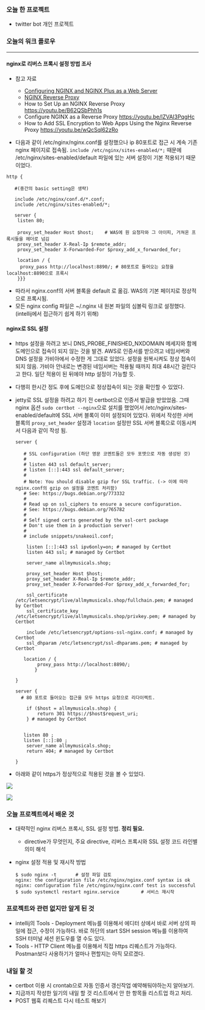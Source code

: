 ### 오늘 한 프로젝트

- twitter bot 개인 프로젝트



### 오늘의 워크 플로우

---

#### nginx로 리버스 프록시 설정 방법 조사

- 참고 자료
  - [Configuring NGINX and NGINX Plus as a Web Server](https://docs.nginx.com/nginx/admin-guide/web-server/web-server/)
  - [NGINX Reverse Proxy](https://docs.nginx.com/nginx/admin-guide/web-server/reverse-proxy/)
  - How to Set Up an NGINX Reverse Proxy https://youtu.be/B62QSbPhh1s
  - Configure NGINX as a Reverse Proxy https://youtu.be/lZVAI3PqgHc
  - How to Add SSL Encryption to Web Apps Using the Nginx Reverse Proxy https://youtu.be/wQcSql62zRo


- 다음과 같이 /etc/nginx/nginx.conf를 설정했으나 ip 80포트로 접근 시 계속 기존 nginx 페이지로 접속됨. `include /etc/nginx/sites-enabled/*;` 때문에 /etc/nginx/sites-enabled/default 파일에 있는 서버 설정이 기본 적용되기 때문이었다.

```shell
http {

   #(중간의 basic setting은 생략)
   
   include /etc/nginx/conf.d/*.conf;
   include /etc/nginx/sites-enabled/*;
   
   server {
   	listen 80;
   
	proxy_set_header Host $host;	# WAS에 원 요청자와 그 아이피, 거쳐온 프록시들을 헤더로 넘김
    proxy_set_header X-Real-Ip $remote_addr;
    proxy_set_header X-Forwarded-For $proxy_add_x_forwarded_for;

	location / {
	 proxy_pass http://localhost:8890/;	# 80포트로 들어오는 요청을 localhost:8890으로 프록시
	}}}
```

- 따라서 nginx.conf의 서버 블록을 default 로 옮김. WAS의 기본 페이지로 정상적으로 프록시됨.  
- 모든 nginx config 파일은 ~/.nginx 내 원본 파일의 심볼릭 링크로 설정했다.(intellij에서 접근하기 쉽게 하기 위해)



#### nginx로 SSL 설정

- https 설정을 하려고 보니 DNS_PROBE_FINISHED_NXDOMAIN 메세지와 함께 도메인으로 접속이 되지 않는 것을 발견. AWS로 인증서를 받으려고 네임서버와 DNS 설정을 가비아에서 수정한 게 그대로 있었다. 설정을 원복시켜도 정상 접속이 되지 않음. 가비아 안내로는 변경된 네임서버는 적용될 때까지 최대 48시간 걸린다고 한다. 일단 적용이 된 뒤에야 http 설정이 가능할 듯.

- 다행히 한시간 정도 후에 도메인으로 정상접속이 되는 것을 확인할 수 있었다. 

- jetty로 SSL 설정을 하려고 하기 전 certbot으로 인증서 발급을 받았었음. 그때 nginx 옵션 `sudo certbot --nginx`으로 설치를 했었어서 /etc/nginx/sites-enabled/default에 SSL 서버 블록이 이미 설정되어 있었다. 위에서 작성한 서버 블록의 `proxy_set_header` 설정과 `location` 설정만 SSL 서버 블록으로 이동시켜서 다음과 같이 작성 됨.

  ```shell
  server {
  
     # SSL configuration (하단 영문 코멘트들은 모두 포맷으로 자동 생성된 것)
     #
     # listen 443 ssl default_server;
     # listen [::]:443 ssl default_server;
     #
     # Note: You should disable gzip for SSL traffic. (-> 이에 따라 nginx.conf의 gzip on 설정을 코멘트 처리함) 
     # See: https://bugs.debian.org/773332
     #
     # Read up on ssl_ciphers to ensure a secure configuration.
     # See: https://bugs.debian.org/765782
     #
     # Self signed certs generated by the ssl-cert package
     # Don't use them in a production server!
     #
     # include snippets/snakeoil.conf;
  
      listen [::]:443 ssl ipv6only=on; # managed by Certbot
      listen 443 ssl; # managed by Certbot
  
      server_name allmymusicals.shop;
  
      proxy_set_header Host $host;
      proxy_set_header X-Real-Ip $remote_addr;
      proxy_set_header X-Forwarded-For $proxy_add_x_forwarded_for;
  
      ssl_certificate /etc/letsencrypt/live/allmymusicals.shop/fullchain.pem; # managed by Certbot
      ssl_certificate_key /etc/letsencrypt/live/allmymusicals.shop/privkey.pem; # managed by Certbot
  
      include /etc/letsencrypt/options-ssl-nginx.conf; # managed by Certbot
      ssl_dhparam /etc/letsencrypt/ssl-dhparams.pem; # managed by Certbot
  
     location / {
          proxy_pass http://localhost:8890/;
         }
  
  }
  
  server {	
  	# 80 포트로 들어오는 접근을 모두 https 요청으로 리다이렉트.
  	
      if ($host = allmymusicals.shop) {
          return 301 https://$host$request_uri;
      } # managed by Certbot
  
  
     listen 80 ;
     listen [::]:80 ;
      server_name allmymusicals.shop;
      return 404; # managed by Certbot
  
  }
  ```



- 아래와 같이 https가 정상적으로 적용된 것을 볼 수 있었다.

![](https://user-images.githubusercontent.com/67945304/150685650-df45c3c1-1fc8-41e6-9b0f-0ff23e07d4d1.png)

![](https://user-images.githubusercontent.com/67945304/150685722-e95259ca-5a5a-4084-8cb0-2db2e6bdd515.png)

### 오늘 프로젝트에서 배운 것

- 대략적인 nginx 리버스 프록시, SSL 설정 방법. **정리 필요.**

  - directive가 무엇인지, 주요 directive, 리버스 프록시와 SSL 설정 코드 라인별 의미 해석

- nginx 설정 적용 및 재시작 방법

  ```shell
  $ sudo nginx -t		# 설정 파일 검토
  nginx: the configuration file /etc/nginx/nginx.conf syntax is ok
  nginx: configuration file /etc/nginx/nginx.conf test is successful
  $ sudo systemctl restart nginx.service		# 서비스 재시작 
  ```

  

### 프로젝트와 관련 없지만 알게 된 것

- intellij의 Tools - Deployment 메뉴를 이용해서 에디터 상에서 바로 서버 상의 파일에 접근, 수정이 가능하다. 바로 하단의 start SSH session 메뉴를 이용하여 SSH 터미널 세션 윈도우를 열 수도 있다.
- Tools - HTTP Client 메뉴를 이용해서 직접 https 리퀘스트가 가능하다. Postman보다 사용하기가 얼마나 편할지는 아직 모르겠다.



### 내일 할 것

- certbot 이용 시 crontab으로 자동 인증서 갱신작업 예약해둬야하는지 알아보기. 
- 지금까지 작성한 일기의 내일 할 것 리스트에서 안 한 항목들 리스트업 하고 처리. 
- POST 웹훅 리퀘스트 다시 테스트 해보기


